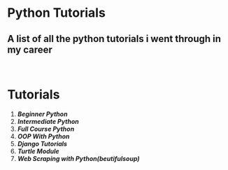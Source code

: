 # **Python Tutorials**

## A list of all the python tutorials i went through in my career

<br/>

# **Tutorials**

1. **_Beginner Python_**
1. **_Intermediate Python_**
1. **_Full Course Python_**
1. **_OOP With Python_**
1. **_Django Tutorials_**
1. **_Turtle Module_**
1. **_Web Scraping with Python(beutifulsoup)_**
